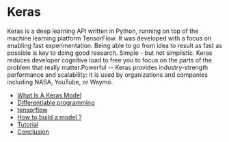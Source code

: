 # Keras


Keras is a deep learning API written in Python, running on top of the machine learning platform TensorFlow. 
It was developed with a focus on enabling fast experimentation. Being able to go from idea to result as fast as possible is key to doing good research.
Simple - but not simplistic. Keras reduces developer cognitive load to free you to focus on the parts of the problem that really matter.Powerful -- Keras provides industry-strength performance and scalability: it is used by organizations and companies including NASA, YouTube, or Waymo.


- [What Is A Keras Model](https://www.activestate.com/resources/quick-reads/what-is-a-keras-model/)
- [Differentiable programming](https://en.wikipedia.org/wiki/Differentiable_programming)
- [tensorflow](https://github.com/tensorflow/tensorflow)
- [How to build a model ?](https://www.simplilearn.com/ice9/free_resources_article_thumb/building-model.JPG)
- [Tutorial](https://www.simplilearn.com/tutorials/deep-learning-tutorial)
- [Conclusion](https://textdoc.co/oWjxUhVvB1n952zA)
